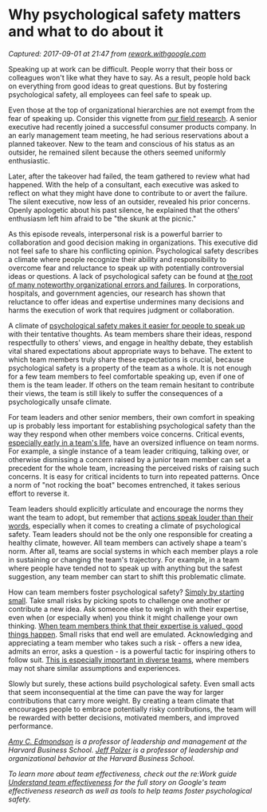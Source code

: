 # Why psychological safety matters and what to do about it

_Captured: 2017-09-01 at 21:47 from [rework.withgoogle.com](https://rework.withgoogle.com/blog/how-to-foster-psychological-safety/?utm_content=buffer2b758&utm_medium=social&utm_source=twitter.com&utm_campaign=buffer)_

Speaking up at work can be difficult. People worry that their boss or colleagues won't like what they have to say. As a result, people hold back on everything from good ideas to great questions. But by fostering psychological safety, all employees can feel safe to speak up.

Even those at the top of organizational hierarchies are not exempt from the fear of speaking up. Consider this vignette from [our field research](http://www.wiley.com/WileyCDA/WileyTitle/productCd-078797093X.html). A senior executive had recently joined a successful consumer products company. In an early management team meeting, he had serious reservations about a planned takeover. New to the team and conscious of his status as an outsider, he remained silent because the others seemed uniformly enthusiastic.

Later, after the takeover had failed, the team gathered to review what had happened. With the help of a consultant, each executive was asked to reflect on what they might have done to contribute to or avert the failure. The silent executive, now less of an outsider, revealed his prior concerns. Openly apologetic about his past silence, he explained that the others' enthusiasm left him afraid to be "the skunk at the picnic."

As this episode reveals, interpersonal risk is a powerful barrier to collaboration and good decision making in organizations. This executive did not feel safe to share his conflicting opinion. Psychological safety describes a climate where people recognize their ability and responsibility to overcome fear and reluctance to speak up with potentially controversial ideas or questions. A lack of psychological safety can be found at [the root of many noteworthy organizational errors and failures](https://hbr.org/2006/11/facing-ambiguous-threats/ar/1). In corporations, hospitals, and government agencies, our research has shown that reluctance to offer ideas and expertise undermines many decisions and harms the execution of work that requires judgment or collaboration.

A climate of [psychological safety makes it easier for people to speak up](http://asq.sagepub.com/content/44/2/350.short?rss=1&ssource=mfc) with their tentative thoughts. As team members share their ideas, respond respectfully to others' views, and engage in healthy debate, they establish vital shared expectations about appropriate ways to behave. The extent to which team members truly share these expectations is crucial, because psychological safety is a property of the team as a whole. It is not enough for a few team members to feel comfortable speaking up, even if one of them is the team leader. If others on the team remain hesitant to contribute their views, the team is still likely to suffer the consequences of a psychologically unsafe climate.

For team leaders and other senior members, their own comfort in speaking up is probably less important for establishing psychological safety than the way they respond when other members voice concerns. Critical events, [especially early in a team's life](http://amr.aom.org/content/30/2/269.short), have an oversized influence on team norms. For example, a single instance of a team leader critiquing, talking over, or otherwise dismissing a concern raised by a junior team member can set a precedent for the whole team, increasing the perceived risks of raising such concerns. It is easy for critical incidents to turn into repeated patterns. Once a norm of "not rocking the boat" becomes entrenched, it takes serious effort to reverse it.

Team leaders should explicitly articulate and encourage the norms they want the team to adopt, but remember that [actions speak louder than their words](http://onlinelibrary.wiley.com/doi/10.1111/1467-6486.00386/abstract), especially when it comes to creating a climate of psychological safety. Team leaders should not be the only one responsible for creating a healthy climate, however. All team members can actively shape a team's norm. After all, teams are social systems in which each member plays a role in sustaining or changing the team's trajectory. For example, in a team where people have tended not to speak up with anything but the safest suggestion, any team member can start to shift this problematic climate.

How can team members foster psychological safety? [Simply by starting small](https://hbr.org/2008/07/the-competitive-imperative-of-learning). Take small risks by picking spots to challenge one another or contribute a new idea. Ask someone else to weigh in with their expertise, even when (or especially when) you think it might challenge your own thinking. [When team members think that their expertise is valued, good things happen](http://asq.sagepub.com/content/47/2/296.short). Small risks that end well are emulated. Acknowledging and appreciating a team member who takes such a risk - offers a new idea, admits an error, asks a question - is a powerful tactic for inspiring others to follow suit. [This is especially important in diverse teams](http://www.scientificamerican.com/article/how-diversity-makes-us-smarter/), where members may not share similar assumptions and experiences.

Slowly but surely, these actions build psychological safety. Even small acts that seem inconsequential at the time can pave the way for larger contributions that carry more weight. By creating a team climate that encourages people to embrace potentially risky contributions, the team will be rewarded with better decisions, motivated members, and improved performance.

_[Amy C. Edmondson](http://www.hbs.edu/faculty/Pages/profile.aspx?facId=6451) is a professor of leadership and management at the Harvard Business School. [Jeff Polzer](http://www.hbs.edu/faculty/Pages/profile.aspx?facId=6627) is a professor of leadership and organizational behavior at the Harvard Business School._

_To learn more about team effectiveness, check out the re:Work guide [Understand team effectiveness](https://rework.withgoogle.com/guides/understanding-team-effectiveness/) for the full story on Google's team effectiveness research as well as tools to help teams foster psychological safety._
